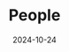 ---
title: People
date: 2024-10-24

type: landing

sections:
  - block: people
    content:
      title: Meet the Team
      # Choose which groups/teams of users to display.
      #   Edit `user_groups` in each user's profile to add them to one or more of these groups.
      user_groups:
          - Principal Investigators
          - Postdocs
          - PhD Students
          - Masters Students
          - Undergraduate Students
          - Administration
          - Visitors
          - Alumni
          
      sort_by: Params.last_name
      sort_ascending: true
    design:
      show_interests: false
      show_role: true
      show_social: true

  - block: markdown
    content:
      title: Photo Gallery
      subtitle: Snapshots of Togetherness — Our Team Story
      text: |
        <div align="center">
           <img src="47a0a3fa0709389dac09531ed82d58b.jpg" alt="图片描述"width="300" height="auto">
           <img src="a36ff071733481491d387d05cb2a6aa.jpg" alt="图片描述"width="300" height="auto">
           <img src="9648088d130e1e9ffd81e8ee2221fdb.jpg" alt="图片描述"width="300" height="auto">
        </div>
      design:
        columns: '1'


---